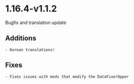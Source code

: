 # 1.16.4-v1.1.2

Bugfix and translation update

## Additions
	- Korean translations!

## Fixes
	- Fixes issues with mods that modify the DataFixerUpper